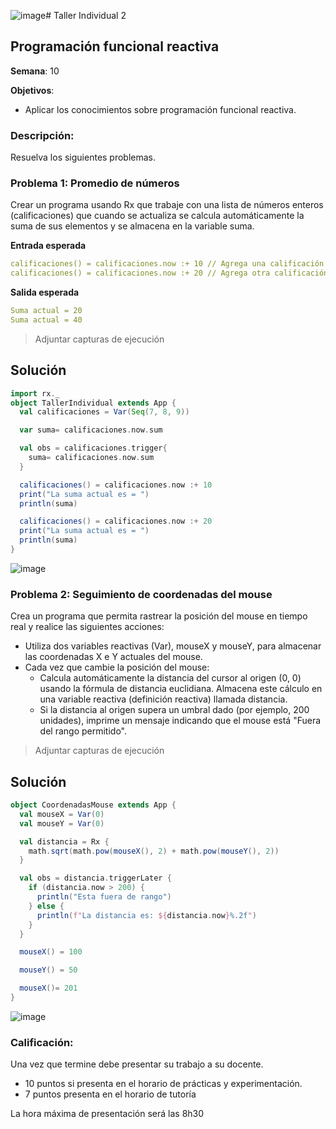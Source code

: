 ![image](https://github.com/user-attachments/assets/a754faa2-2e41-42ae-9081-eb102cd7908e)# Taller Individual  2
## Programación funcional reactiva

**Semana**: 10

**Objetivos**:

- Aplicar los conocimientos sobre programación funcional reactiva.

### Descripción:

Resuelva los siguientes problemas.

### Problema 1: Promedio de números

Crear un programa usando Rx que trabaje con una lista de números enteros (calificaciones) que cuando se actualiza se calcula automáticamente la suma de sus elementos y se almacena en la variable suma.

**Entrada esperada**
```yaml
calificaciones() = calificaciones.now :+ 10 // Agrega una calificación
calificaciones() = calificaciones.now :+ 20 // Agrega otra calificación
```

**Salida esperada**
```yaml
Suma actual = 20
Suma actual = 40
```

> Adjuntar capturas de ejecución

## Solución
```scala
import rx._
object TallerIndividual extends App {
  val calificaciones = Var(Seq(7, 8, 9))

  var suma= calificaciones.now.sum

  val obs = calificaciones.trigger{
    suma= calificaciones.now.sum
  }

  calificaciones() = calificaciones.now :+ 10
  print("La suma actual es = ")
  println(suma)

  calificaciones() = calificaciones.now :+ 20
  print("La suma actual es = ")
  println(suma)
}
```
![image](https://github.com/user-attachments/assets/fe90ab37-e903-46b0-a1ac-78a2ba85f3cb)



### Problema 2: Seguimiento de coordenadas del mouse
Crea un programa que permita rastrear la posición del mouse en tiempo real y realice las siguientes acciones:

- Utiliza dos variables reactivas (Var), mouseX y mouseY, para almacenar las coordenadas X e Y actuales del mouse.
- Cada vez que cambie la posición del mouse:
  - Calcula automáticamente la distancia del cursor al origen (0, 0) usando la fórmula de distancia euclidiana. Almacena este cálculo en una variable reactiva (definición reactiva) llamada distancia.
  - Si la distancia al origen supera un umbral dado (por ejemplo, 200 unidades), imprime un mensaje indicando que el mouse está "Fuera del rango permitido".

> Adjuntar capturas de ejecución

## Solución
```scala
object CoordenadasMouse extends App {
  val mouseX = Var(0)
  val mouseY = Var(0)

  val distancia = Rx {
    math.sqrt(math.pow(mouseX(), 2) + math.pow(mouseY(), 2))
  }

  val obs = distancia.triggerLater {
    if (distancia.now > 200) {
      println("Esta fuera de rango")
    } else {
      println(f"La distancia es: ${distancia.now}%.2f")
    }
  }

  mouseX() = 100

  mouseY() = 50

  mouseX()= 201
}
```

![image](https://github.com/user-attachments/assets/6dce53f9-8a56-4258-9737-45528ea26d9f)

### Calificación:

Una vez que termine debe presentar su trabajo a su docente.

- 10 puntos si presenta en el horario de prácticas y experimentación.
- 7 puntos presenta en el horario de tutoría

La hora máxima de presentación será las 8h30
